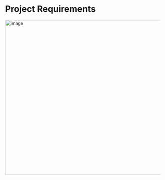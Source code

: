 # Project Requirements


<img width="505" alt="image" src="https://user-images.githubusercontent.com/114523484/233772137-fa48802a-8c14-481d-bbfb-a439cb2706d0.png">
